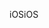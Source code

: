 <span data-ttu-id="e0ad5-101">iOS</span><span class="sxs-lookup"><span data-stu-id="e0ad5-101">iOS</span></span>